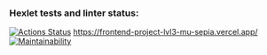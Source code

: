 ### Hexlet tests and linter status:
[![Actions Status](https://github.com/seregad544/frontend-project-lvl3/workflows/hexlet-check/badge.svg)](https://github.com/seregad544/frontend-project-lvl3/actions)
https://frontend-project-lvl3-mu-sepia.vercel.app/
[![Maintainability](https://api.codeclimate.com/v1/badges/4497bfcf2b70b66f6993/maintainability)](https://codeclimate.com/github/seregad544/frontend-project-lvl3/maintainability)